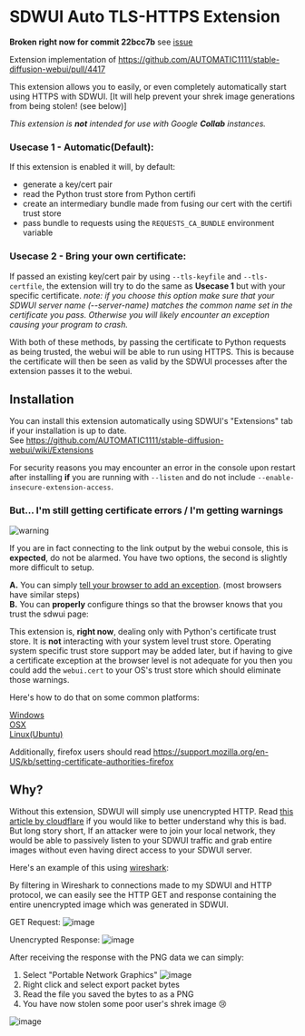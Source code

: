 # SDWUI Auto TLS-HTTPS Extension
 **Broken right now for commit 22bcc7b** see [issue](https://github.com/papuSpartan/stable-diffusion-webui-auto-tls-https/issues/11)
 
Extension implementation of https://github.com/AUTOMATIC1111/stable-diffusion-webui/pull/4417

 This extension allows you to easily, or even completely automatically start using HTTPS with SDWUI. [It will help prevent your shrek image generations from being stolen! (see below)]
 
 *This extension is **not** intended for use with Google **Collab** instances.*
 

 
### Usecase 1 - Automatic(Default):
If this extension is enabled it will, by default:
- generate a key/cert pair
- read the Python trust store from Python certifi
- create an intermediary bundle made from fusing our cert with the certifi trust store
- pass bundle to requests using the `REQUESTS_CA_BUNDLE` environment variable
 
### Usecase 2 - Bring your own certificate:
If passed an existing key/cert pair by using `--tls-keyfile` and `--tls-certfile`, the extension will try to do the same as **Usecase 1** but with your specific certificate.
*note: if you choose this option make sure that your SDWUI server name (--server-name) matches the common name set in the certificate you pass. Otherwise you will likely encounter an exception causing your program to crash.*

 
With both of these methods, by passing the certificate to Python requests as being trusted, the webui will be able to run using HTTPS. This is because the certificate will then be seen as valid by the SDWUI processes after the extension passes it to the webui.

## Installation
You can install this extension automatically using SDWUI's "Extensions" tab if your installation is up to date.
\
See https://github.com/AUTOMATIC1111/stable-diffusion-webui/wiki/Extensions

For security reasons you may encounter an error in the console upon restart after installing **if** you are running with `--listen` and do not include `--enable-insecure-extension-access`.

### But... I'm still getting certificate errors / I'm getting warnings
![warning](https://i0.wp.com/DeployHappiness.com/wp-content/uploads/2019/02/01.png?resize=442%2C230&ssl=1)

If you are in fact connecting to the link output by the webui console, this is **expected**, do not be alarmed. You have two options, the second is slightly more difficult to setup. 

**A.** You can simply [tell your browser to add an exception](https://support.google.com/chrome/answer/99020?hl=en&co=GENIE.Platform%3DDesktop). (most browsers have similar steps)\
**B.** You can **properly** configure things so that the browser knows that you trust the sdwui page:

This extension is, **right now**, dealing only with Python's certificate trust store. It is **not** interacting with your system level trust store. Operating system specific trust store support may be added later, but if having to give a certificate exception at the browser level is not adequate for you then you could add the `webui.cert` to your OS's trust store which should eliminate those warnings.

Here's how to do that on some common platforms:

[Windows](https://techcommunity.microsoft.com/t5/windows-server-essentials-and/installing-a-self-signed-certificate-as-a-trusted-root-ca-in/ba-p/396105)
\
[OSX](https://support.apple.com/guide/keychain-access/add-certificates-to-a-keychain-kyca2431/mac)
\
[Linux(Ubuntu)](https://ubuntu.com/server/docs/security-trust-store)

Additionally, firefox users should read https://support.mozilla.org/en-US/kb/setting-certificate-authorities-firefox


## Why?

 Without this extension, SDWUI will simply use unencrypted HTTP. Read [this article by cloudflare](https://www.cloudflare.com/learning/ssl/why-is-http-not-secure/) if you would like to better understand why this is bad. But long story short, If an attacker were to join your local network, they would be able to passively listen to your SDWUI traffic and grab entire images without even having direct access to your SDWUI server.
 
 Here's an example of this using [wireshark](https://www.wireshark.org/):
 
By filtering in Wireshark to connections made to my SDWUI and HTTP protocol, we can easily see the HTTP GET and response containing the entire unencrypted image which was generated in SDWUI.
 
 GET Request:
![image](https://user-images.githubusercontent.com/30642826/201568983-170717f0-8bc9-40f3-890e-0cb6dce21f7d.png)

Unencrypted Response:
![image](https://user-images.githubusercontent.com/30642826/201569119-15610c55-8890-4627-bedd-b10be3838b67.png)

After receiving the response with the PNG data we can simply:
1. Select "Portable Network Graphics"
![image](https://user-images.githubusercontent.com/30642826/201569545-eaf9adac-9346-49e1-8c96-8e711203c8bd.png)
2. Right click and select export packet bytes
3. Read the file you saved the bytes to as a PNG
4. You have now stolen some poor user's shrek image 😢

![image](https://user-images.githubusercontent.com/30642826/201570306-87d62515-0c38-40c3-af84-936b5216c93a.png)
